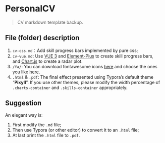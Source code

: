 # PersonalCV

> CV markdown template backup. 

## File (folder) description

1. `cv-css.md`：Add skill progress bars implemented by pure css;
2. `cv-vue.md`: Use [VUE 3](https://vuejs.org/) and [Element-Plus](http://element-plus.org/en-US/) to create skill progress bars, and [Chart.js](https://www.chartjs.org/) to create a radar plot.
3. `/fa/`: You can download fontawesome icons [here](https://fontawesome.com/v6/download) and choose the ones you like [here](https://fontawesome.com/search).
4. `.html` & `.pdf`: The final effect presented using Typora’s default theme “**Pixyll**”. If you use other themes, please modify the width percentage of `.charts-container` and `.skills-container` appropriately.

## Suggestion

An elegant way is: 

1. First modify the `.md` file;
2. Then use Typora (or other editor) to convert it to an `.html` file;
3. At last print the `.html` file to `.pdf`.

